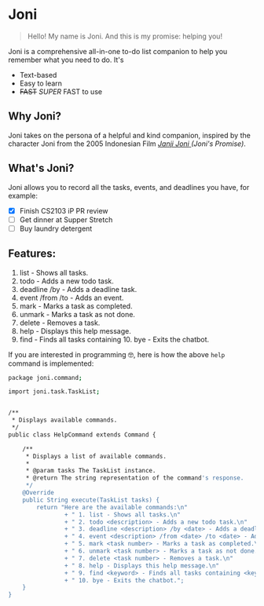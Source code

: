 # Joni
> Hello! My name is Joni. And this is my promise: helping you!

Joni is a comprehensive all-in-one to-do list companion to help you remember what you need to do. It's
- Text-based
- Easy to learn
- ~~FAST~~ _SUPER_ FAST to use

## Why Joni?
Joni takes on the persona of a helpful and kind companion, inspired by the character Joni from the 2005 Indonesian Film [_Janji Joni_ ](https://www.youtube.com/watch?v=Fe6-TV79Z4k) _(Joni's Promise)_. 

## What's Joni?
Joni allows you to record all the tasks, events, and deadlines you have, for example:
- [x] Finish CS2103 iP PR review
- [ ] Get dinner at Supper Stretch
- [ ] Buy laundry detergent

## Features:
1. list - Shows all tasks.
2.  todo <description> - Adds a new todo task.
3.  deadline <description> /by <date> - Adds a deadline task.
4.  event <description> /from <date> /to <date> - Adds an event.
5.  mark <task number> - Marks a task as completed.
6.  unmark <task number> - Marks a task as not done.
7.  delete <task number> - Removes a task.
8.  help - Displays this help message.
9.  find <keyword> - Finds all tasks containing <keyword>  10. bye - Exits the chatbot.

If you are interested in programming 🤓, here is how the above `help` command is implemented:
```bash
package joni.command;

import joni.task.TaskList;


/**
 * Displays available commands.
 */
public class HelpCommand extends Command {

    /**
     * Displays a list of available commands.
     *
     * @param tasks The TaskList instance.
     * @return The string representation of the command's response.
     */
    @Override
    public String execute(TaskList tasks) {
        return "Here are the available commands:\n"
                + " 1. list - Shows all tasks.\n"
                + " 2. todo <description> - Adds a new todo task.\n"
                + " 3. deadline <description> /by <date> - Adds a deadline task.\n"
                + " 4. event <description> /from <date> /to <date> - Adds an event.\n"
                + " 5. mark <task number> - Marks a task as completed.\n"
                + " 6. unmark <task number> - Marks a task as not done.\n"
                + " 7. delete <task number> - Removes a task.\n"
                + " 8. help - Displays this help message.\n"
                + " 9. find <keyword> - Finds all tasks containing <keyword> "
                + " 10. bye - Exits the chatbot.";
    }
}
```
